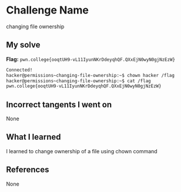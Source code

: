 # Challenge Name
changing file ownership
## My solve
**Flag:** `pwn.college{ooqtUH9-vL11IyunNKrDdeyqhQF.QXxEjN0wyN0gjNzEzW}`

```bash
Connected!
hacker@permissions~changing-file-ownership:~$ chown hacker /flag
hacker@permissions~changing-file-ownership:~$ cat /flag
pwn.college{ooqtUH9-vL11IyunNKrDdeyqhQF.QXxEjN0wyN0gjNzEzW}
```
## Incorrect tangents I went on
None

## What I learned
I learned to change ownership of a file using chown command

## References 
None
